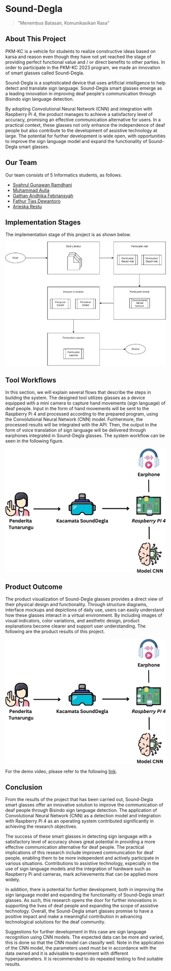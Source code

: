 # Sound-Degla
> "Menembus Batasan, Komunikasikan Rasa"


## About This Project
PKM-KC is a vehicle for students to realize constructive ideas based on karsa and reason even though they have not yet reached the stage of providing perfect functional value and / or direct benefits to other parties. In order to participate in the PKM-KC 2023 program, we made an innovation of smart glasses called Sound-Degla. 

Sound-Degla is a sophisticated device that uses artificial intelligence to help detect and translate sign language. Sound-Degla smart glasses emerge as a leading innovation in improving deaf people's communication through Bisindo sign language detection.

By adopting Convolutional Neural Network (CNN) and integration with Raspberry Pi 4, the product manages to achieve a satisfactory level of accuracy, promising an effective communication alternative for users. In a practical context, these glasses not only enhance the independence of deaf people but also contribute to the development of assistive technology at large. The potential for further development is wide open, with opportunities to improve the sign language model and expand the functionality of Sound-Degla smart glasses.


## Our Team
Our team consists of 5 Informatics students, as follows.
- [Syahrul Gunawan Ramdhani](https://www.instagram.com/syahrulramdhani11_/)
- [Muhammad Aulia](https://www.instagram.com/muhammadauliaa_/)
- [Gathan Andhika Febriansyah](https://www.instagram.com/gathanandd/)
- [Fathur Tias Dewantoro](https://www.instagram.com/fathurdewantoro/)
- [Arieska Restu](https://www.instagram.com/acilrestu12/)


## Implementation Stages

The implementation stage of this project is as shown below.

![Implementation stages](/Images/tahap-pelaksanaan.png)


## Tool Workflows
In this section, we will explain several flows that describe the steps in building the system. The designed tool utilizes glasses as a device equipped with a mini camera to capture hand movements (sign language) of deaf people. Input in the form of hand movements will be sent to the Raspberry Pi 4 and processed according to the prepared program, using the Convolutional Neural Network (CNN) model. Furthermore, the processed results will be integrated with the API. Then, the output in the form of voice translation of sign language will be delivered through earphones integrated in Sound-Degla glasses. The system workflow can be seen in the following figure.

![Tool Workflows](/Images/alur-kerja-sistem.jpg)

## Product Outcome
The product visualization of Sound-Degla glasses provides a direct view of their physical design and functionality. Through structure diagrams, interface mockups and depictions of daily use, users can easily understand how these glasses interact in a virtual environment. By including images of visual indicators, color variations, and aesthetic design, product explanations become clearer and support user understanding. The following are the product results of this project.

![Sound-Degla glasses](/Images/alur-kerja-sistem.jpg)

For the demo video, please refer to the following [link](https://www.instagram.com/p/CzpzNihv38y/?igshid=MzRlODBiNWFlZA==).


## Conclusion

From the results of the project that has been carried out, Sound-Degla smart glasses offer an innovative solution to improve the communication of deaf people through Bisindo sign language detection. The application of Convolutional Neural Network (CNN) as a detection model and integration with Raspberry Pi 4 as an operating system contributed significantly in achieving the research objectives.

The success of these smart glasses in detecting sign language with a satisfactory level of accuracy shows great potential in providing a more effective communication alternative for deaf people. The practical implications of this research include improved communication for deaf people, enabling them to be more independent and actively participate in various situations. Contributions to assistive technology, especially in the use of sign language models and the integration of hardware such as Raspberry Pi and cameras, mark achievements that can be applied more widely.

In addition, there is potential for further development, both in improving the sign language model and expanding the functionality of Sound-Degla smart glasses. As such, this research opens the door for further innovations in supporting the lives of deaf people and expanding the scope of assistive technology. Overall, the Sound-Degla smart glasses promise to have a positive impact and make a meaningful contribution in advancing technological solutions for the deaf community.

Suggestions for further development in this case are sign language recognition using CNN models. The expected data can be more and varied, this is done so that the CNN model can classify well. Note in the application of the CNN model, the parameters used must be in accordance with the data owned and it is advisable to experiment with different hyperparameters. It is recommended to do repeated testing to find suitable results.
